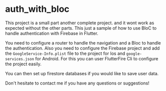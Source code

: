 # auth_with_bloc

This project is a small part another complete project. and it wont work as expected without the other parts. This just a sample of how to use BloC to handle authentication with Firebase in Flutter. 

You need to configure a router to handle the navigation and a Bloc to handle the authentication.
Also you need to configure the Firebase project and add the `GoogleService-Info.plist` file to the project for Ios and `google-services.json` for Android.
For this you can user FlutterFire Cli to configure the project easily.

You can then set up firestore databases if you would like to save user data.

Don't hesitate to contact me if you have any questions or suggestions!